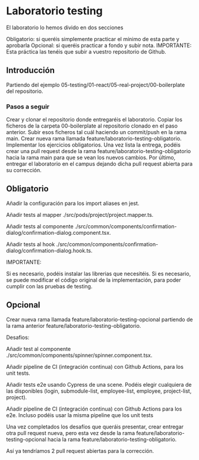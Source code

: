 # Laboratorio testing
El laboratorio lo hemos divido en dos secciones

Obligatorio: si queréis simplemente practicar el mínimo de esta parte y aprobarla
Opcional: si queréis practicar a fondo y subir nota.
IMPORTANTE: Esta práctica las tenéis que subir a vuestro repositorio de Github.

## Introducción
Partiendo del ejemplo 05-testing/01-react/05-real-project/00-boilerplate del repositorio.

### Pasos a seguir
Crear y clonar el repositorio donde entregaréis el laboratorio.
Copiar los ficheros de la carpeta 00-boilerplate al repositorio clonado en el paso anterior.
Subir esos ficheros tal cuál haciendo un commit/push en la rama main.
Crear nueva rama llamada feature/laboratorio-testing-obligatorio.
Implementar los ejercicios obligatorios.
Una vez lista la entrega, podéis crear una pull request desde la rama feature/laboratorio-testing-obligatorio hacia la rama main para que se vean los nuevos cambios.
Por último, entregar el laboratorio en el campus dejando dicha pull request abierta para su corrección.

## Obligatorio
Añadir la configuración para los import aliases en jest.

Añadir tests al mapper ./src/pods/project/project.mapper.ts.

Añadir tests al componente ./src/common/components/confirmation-dialog/confirmation-dialog.component.tsx.

Añadir tests al hook ./src/common/components/confirmation-dialog/confirmation-dialog.hook.ts.

IMPORTANTE:

Si es necesario, podéis instalar las librerias que necesitéis.
Si es necesario, se puede modificar el código original de la implementación, para poder cumplir con las pruebas de testing.

## Opcional
Crear nueva rama llamada feature/laboratorio-testing-opcional partiendo de la rama anterior feature/laboratorio-testing-obligatorio.

Desafios:

Añadir test al componente ./src/common/components/spinner/spinner.component.tsx.

Añadir pipeline de CI (integración continua) con Github Actions, para los unit tests.

Añadir tests e2e usando Cypress de una scene. Podéis elegir cualquiera de las disponibles (login, submodule-list, employee-list, employee, project-list, project).

Añadir pipeline de CI (integración continua) con Github Actions para los e2e. Incluso podéis usar la misma pipeline que los unit tests

Una vez completados los desafíos que queráis presentar, crear entregar otra pull request nueva, pero esta vez desde la rama feature/laboratorio-testing-opcional hacia la rama feature/laboratorio-testing-obligatorio.

Así ya tendríamos 2 pull request abiertas para la corrección.